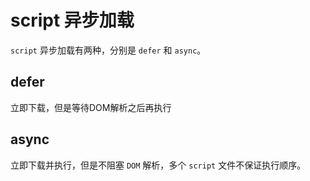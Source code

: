 # script 异步加载

`script` 异步加载有两种，分别是 `defer` 和 `async`。

## defer

立即下载，但是等待DOM解析之后再执行

## async

立即下载并执行，但是不阻塞 `DOM` 解析，多个 `script` 文件不保证执行顺序。
